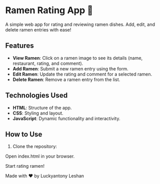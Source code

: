 # Ramen Rating App 🍜

A simple web app for rating and reviewing ramen dishes. Add, edit, and delete ramen entries with ease!

## Features
- **View Ramen**: Click on a ramen image to see its details (name, restaurant, rating, and comment).
- **Add Ramen**: Submit a new ramen entry using the form.
- **Edit Ramen**: Update the rating and comment for a selected ramen.
- **Delete Ramen**: Remove a ramen entry from the list.

## Technologies Used
- **HTML**: Structure of the app.
- **CSS**: Styling and layout.
- **JavaScript**: Dynamic functionality and interactivity.

## How to Use
1. Clone the repository:
   
Open index.html in your browser.

Start rating ramen!



Made with ❤️ by Luckyantony Leshan